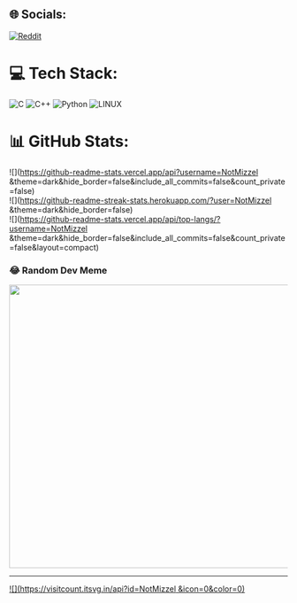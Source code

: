 
## 🌐 Socials:
[![Reddit](https://img.shields.io/badge/Reddit-%23FF4500.svg?logo=Reddit&logoColor=white)](https://reddit.com/user/Obamaprismyo) 

# 💻 Tech Stack:
![C](https://img.shields.io/badge/c-%2300599C.svg?style=flat&logo=c&logoColor=white) ![C++](https://img.shields.io/badge/c++-%2300599C.svg?style=flat&logo=c%2B%2B&logoColor=white) ![Python](https://img.shields.io/badge/python-3670A0?style=flat&logo=python&logoColor=ffdd54) ![LINUX](https://img.shields.io/badge/Linux-FCC624?style=flat&logo=linux&logoColor=black)
# 📊 GitHub Stats:
![](https://github-readme-stats.vercel.app/api?username=NotMizzel &theme=dark&hide_border=false&include_all_commits=false&count_private=false)<br/>
![](https://github-readme-streak-stats.herokuapp.com/?user=NotMizzel &theme=dark&hide_border=false)<br/>
![](https://github-readme-stats.vercel.app/api/top-langs/?username=NotMizzel &theme=dark&hide_border=false&include_all_commits=false&count_private=false&layout=compact)

### 😂 Random Dev Meme
<img src="https://rm.up.railway.app/" width="512px"/>

---
[![](https://visitcount.itsvg.in/api?id=NotMizzel &icon=0&color=0)](https://visitcount.itsvg.in)

<!-- Proudly created with GPRM ( https://gprm.itsvg.in ) -->
